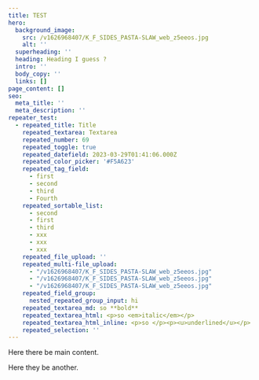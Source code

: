 ```yaml
---
title: TEST
hero:
  background_image:
    src: /v1626968407/K_F_SIDES_PASTA-SLAW_web_z5eeos.jpg
    alt: ''
  superheading: ''
  heading: Heading I guess ?
  intro: ''
  body_copy: ''
  links: []
page_content: []
seo:
  meta_title: ''
  meta_description: ''
repeater_test:
  - repeated_title: Title
    repeated_textarea: Textarea
    repeated_number: 69
    repeated_toggle: true
    repeated_datefield: 2023-03-29T01:41:06.000Z
    repeated_color_picker: '#F5A623'
    repeated_tag_field:
      - first
      - second
      - third
      - Fourth
    repeated_sortable_list:
      - second
      - first
      - third
      - xxx
      - xxx
      - xxx
    repeated_file_upload: ''
    repeated_multi-file_upload:
      - "/v1626968407/K_F_SIDES_PASTA-SLAW_web_z5eeos.jpg"
      - "/v1626968407/K_F_SIDES_PASTA-SLAW_web_z5eeos.jpg"
      - "/v1626968407/K_F_SIDES_PASTA-SLAW_web_z5eeos.jpg"
    repeated_field_group:
      nested_repeated_group_input: hi
    repeated_textarea_md: so **bold**
    repeated_textarea_html: <p>so <em>italic</em></p>
    repeated_textarea_html_inline: <p>so </p><p><u>underlined</u></p>
    repeated_selection: ''
---
```

Here there be main content.

Here they be another.
